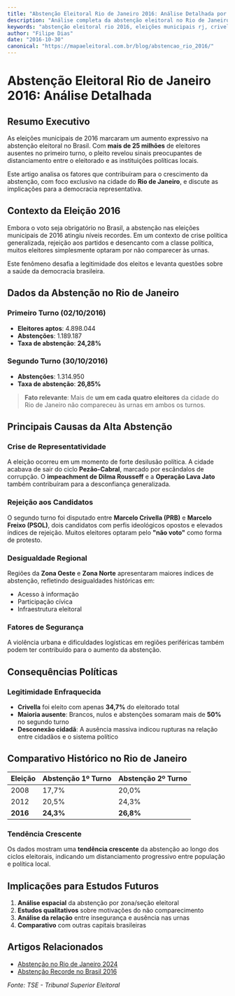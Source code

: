 ```yaml
---
title: "Abstenção Eleitoral Rio de Janeiro 2016: Análise Detalhada por Turnos"
description: "Análise completa da abstenção eleitoral no Rio de Janeiro em 2016: 24,3% no 1º turno e 26,8% no 2º turno. Causas, consequências e comparativo histórico."
keywords: "abstenção eleitoral rio 2016, eleições municipais rj, crivella freixo, participação eleitoral"
author: "Filipe Dias"
date: "2016-10-30"
canonical: "https://mapaeleitoral.com.br/blog/abstencao_rio_2016/"
---
```


# Abstenção Eleitoral Rio de Janeiro 2016: Análise Detalhada

## Resumo Executivo

As eleições municipais de 2016 marcaram um aumento expressivo na abstenção eleitoral no Brasil. Com **mais de 25 milhões** de eleitores ausentes no primeiro turno, o pleito revelou sinais preocupantes de distanciamento entre o eleitorado e as instituições políticas locais.

Este artigo analisa os fatores que contribuíram para o crescimento da abstenção, com foco exclusivo na cidade do **Rio de Janeiro**, e discute as implicações para a democracia representativa.

## Contexto da Eleição 2016

Embora o voto seja obrigatório no Brasil, a abstenção nas eleições municipais de 2016 atingiu níveis recordes. Em um contexto de crise política generalizada, rejeição aos partidos e desencanto com a classe política, muitos eleitores simplesmente optaram por não comparecer às urnas.

Este fenômeno desafia a legitimidade dos eleitos e levanta questões sobre a saúde da democracia brasileira.

## Dados da Abstenção no Rio de Janeiro

### Primeiro Turno (02/10/2016)
- **Eleitores aptos**: 4.898.044
- **Abstenções**: 1.189.187
- **Taxa de abstenção**: **24,28%**

### Segundo Turno (30/10/2016)
- **Abstenções**: 1.314.950
- **Taxa de abstenção**: **26,85%**

> **Fato relevante**: Mais de **um em cada quatro eleitores** da cidade do Rio de Janeiro não compareceu às urnas em ambos os turnos.

## Principais Causas da Alta Abstenção

### Crise de Representatividade
A eleição ocorreu em um momento de forte desilusão política. A cidade acabava de sair do ciclo **Pezão-Cabral**, marcado por escândalos de corrupção. O **impeachment de Dilma Rousseff** e a **Operação Lava Jato** também contribuíram para a desconfiança generalizada.

### Rejeição aos Candidatos
O segundo turno foi disputado entre **Marcelo Crivella (PRB)** e **Marcelo Freixo (PSOL)**, dois candidatos com perfis ideológicos opostos e elevados índices de rejeição. Muitos eleitores optaram pelo **"não voto"** como forma de protesto.

### Desigualdade Regional
Regiões da **Zona Oeste** e **Zona Norte** apresentaram maiores índices de abstenção, refletindo desigualdades históricas em:
- Acesso à informação
- Participação cívica
- Infraestrutura eleitoral

### Fatores de Segurança
A violência urbana e dificuldades logísticas em regiões periféricas também podem ter contribuído para o aumento da abstenção.

## Consequências Políticas

### Legitimidade Enfraquecida
- **Crivella** foi eleito com apenas **34,7%** do eleitorado total
- **Maioria ausente**: Brancos, nulos e abstenções somaram mais de **50%** no segundo turno
- **Desconexão cidadã**: A ausência massiva indicou rupturas na relação entre cidadãos e o sistema político

## Comparativo Histórico no Rio de Janeiro

| Eleição | Abstenção 1º Turno | Abstenção 2º Turno |
|---------|-------------------|-------------------|
| 2008    | 17,7%             | 20,0%             |
| 2012    | 20,5%             | 24,3%             |
| **2016**| **24,3%**         | **26,8%**         |

### Tendência Crescente
Os dados mostram uma **tendência crescente** da abstenção ao longo dos ciclos eleitorais, indicando um distanciamento progressivo entre população e política local.

## Implicações para Estudos Futuros

1. **Análise espacial** da abstenção por zona/seção eleitoral
2. **Estudos qualitativos** sobre motivações do não comparecimento
3. **Análise da relação** entre insegurança e ausência nas urnas
4. **Comparativo** com outras capitais brasileiras

## Artigos Relacionados
- [Abstenção no Rio de Janeiro 2024](/blog/abstencao_rio2024/)
- [Abstenção Recorde no Brasil 2016](/blog/abstencao_brasil16/)

*Fonte: TSE - Tribunal Superior Eleitoral*
